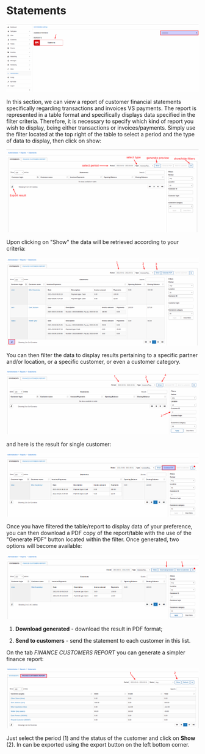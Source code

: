 Statements
====
![statements](icon.png)

In this section, we can view a report of customer financial statements specifically regarding transactions and invoices VS payments. The report is represented in a table format and specifically displays data specified in the filter criteria. Therefore, it is necessary to specify which kind of report you wish to display, being either transactions or invoices/payments. Simply use the filter located at the top right of the table to select a period and the type of data to display, then click on show:

![view](view.png)

Upon clicking on "Show" the data will be retrieved according to your criteria:

![show_invoice_payments](show_invoice_payments.png)

You can then filter the data to display results pertaining to a specific partner and/or location, or a specific customer, or even a customer category.

![generate_for_some_customer](generate_for_some_customer.png)

and here is the result for single customer:

![for_customer](result_for_customer.png)

Once you have filtered the table/report to display data of your preference, you can then download a PDF copy of the report/table with the use of the "Generate PDF" button located within the filter. Once generated, two options will become available:

![generated](generated_ready_to_send.png)

1. **Download generated** - download the result in PDF format;

2. **Send to customers** - send the statement to each customer in this list.  

On the tab _FINANCE CUSTOMERS REPORT_  you can generate a simpler finance report:

![finance](finance_customers_report.png)

Just select the period (1) and the status of the customer and click on **Show** (2). In can be exported using the export button on the left bottom corner.

